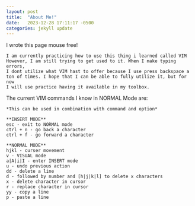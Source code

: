 ```yaml
---
layout: post
title:  "About Me!"
date:   2023-12-28 17:11:17 -0500
categories: jekyll update
---
```


I wrote this page mouse free!

    I am currently practicing how to use this thing i learned called VIM
    However, I am still trying to get used to it. When I make typing errors,
    I dont utilize what VIM hast to offer because I use press backspace a 
    ton of times. I hope that I can be able to fully utilize it, but for now
    I will use practice having it available in my toolbox.

The current VIM commands I know in NORMAL Mode are:

    *This can be used in combination with command and option*

    **INSERT MODE**
    esc - exit to NORMAL mode
    ctrl + n - go back a character
    ctrl + f - go forward a character
    
    **NORMAL MODE**
    hjkl - curser movement
    v - VISUAL mode
    a|A|i|I - enter INSERT mode
    u - undo previous action
    dd - delete a line
    d - followed by number and [h|j|k|l] to delete x characters
    x - delete character in cursor
    r - replace character in cursor
    yy - copy a line
    p - paste a line
    